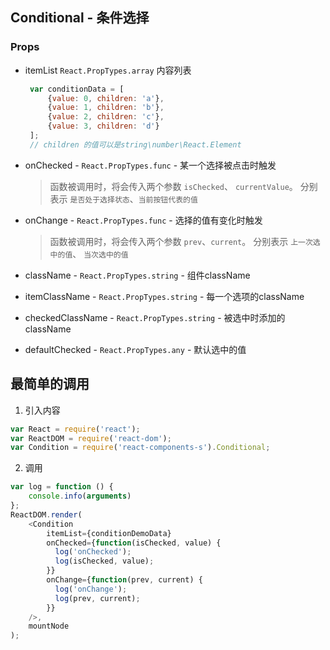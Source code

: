 ## Conditional - 条件选择
### Props
+ itemList `React.PropTypes.array` 内容列表
  ```JavaScript
   var conditionData = [
       {value: 0, children: 'a'},
       {value: 1, children: 'b'},
       {value: 2, children: 'c'},
       {value: 3, children: 'd'}
   ];
   // children 的值可以是string\number\React.Element
  ```
+ onChecked - `React.PropTypes.func` - 某一个选择被点击时触发
  > 函数被调用时，将会传入两个参数 `isChecked`、 `currentValue`。
  > 分别表示 `是否处于选择状态`、`当前按钮代表的值`
  
+ onChange - `React.PropTypes.func`  - 选择的值有变化时触发
  > 函数被调用时，将会传入两个参数 `prev`、`current`。
  > 分别表示 `上一次选中的值`、 `当次选中的值`
  
+ className - `React.PropTypes.string` - 组件className
+ itemClassName - `React.PropTypes.string` - 每一个选项的className
+ checkedClassName - `React.PropTypes.string` - 被选中时添加的className
+ defaultChecked - `React.PropTypes.any` - 默认选中的值

## 最简单的调用

1. 引入内容
```Javascript
var React = require('react');
var ReactDOM = require('react-dom');
var Condition = require('react-components-s').Conditional;
```

2. 调用
```JavaScript
var log = function () {
    console.info(arguments)
};
ReactDOM.render(
    <Condition
        itemList={conditionDemoData}
        onChecked={function(isChecked, value) {
          log('onChecked');
          log(isChecked, value);
        }}
        onChange={function(prev, current) {
          log('onChange');
          log(prev, current);
        }}
    />,
    mountNode
);
```